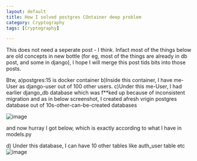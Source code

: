 ```yaml
---
layout: default
title: How I solved postgres COntainer deep problem
category: Cryptography
tags: [Cryptography]

---
```


This does not need a seperate post - I think. Infact most of the things below are old concepts in new bottle (for eg, most of the things are already in db post, and some in django), I hope I will merge this post tids bits into those posts.

Btw, a)postgres:15 is docker container
b)Inside this container, I have me-User as django-user out of 100 other users.
c)Under this me-User, I had earlier django_db database which was f**ked up because of inconsistent migration
and as in below screenshot, I created afresh vrigin postgres database out of 10s-other-can-be-created databases


![image](https://github.com/user-attachments/assets/c1264ea6-1c02-4793-a137-c45af072dc55)


and now hurray I got below, which is exactly according to what I have in models.py

d) Under this database, I can have 10 other tables like auth_user table etc
![image](https://github.com/user-attachments/assets/b3730a39-c4a7-4872-adbc-4ef1366941d4)
